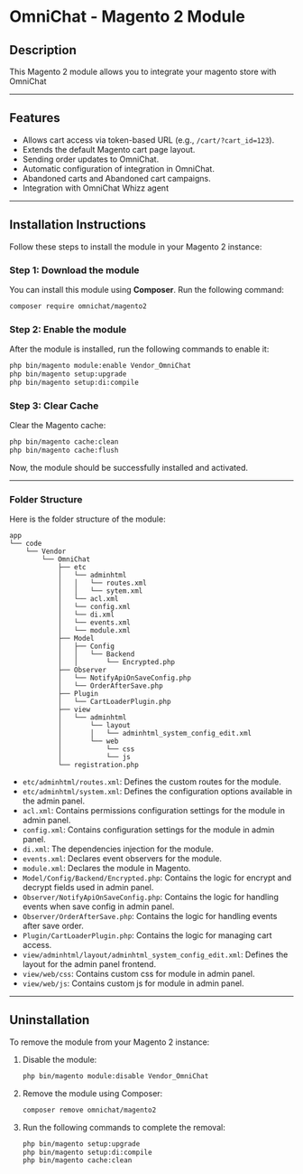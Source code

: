 # OmniChat - Magento 2 Module

## Description

This Magento 2 module allows you to integrate your magento store with OmniChat 

---

## Features

- Allows cart access via token-based URL (e.g., `/cart/?cart_id=123`).
- Extends the default Magento cart page layout.
- Sending order updates to OmniChat.
- Automatic configuration of integration in OmniChat.
- Abandoned carts and Abandoned cart campaigns.
- Integration with OmniChat Whizz agent
---

## Installation Instructions

Follow these steps to install the module in your Magento 2 instance:

### Step 1: Download the module

You can install this module using **Composer**. Run the following command:

```bash
composer require omnichat/magento2
```

### Step 2: Enable the module

After the module is installed, run the following commands to enable it:

```bash
php bin/magento module:enable Vendor_OmniChat
php bin/magento setup:upgrade
php bin/magento setup:di:compile
```

### Step 3: Clear Cache

Clear the Magento cache:

```bash
php bin/magento cache:clean
php bin/magento cache:flush
```

Now, the module should be successfully installed and activated.

---

### Folder Structure

Here is the folder structure of the module:

```text
app
└── code
    └── Vendor
        └── OmniChat
            ├── etc
            │   └── adminhtml
            │   │   └── routes.xml
            │   │   └── sytem.xml
            │   └── acl.xml
            │   └── config.xml
            │   └── di.xml
            │   └── events.xml
            │   └── module.xml
            ├── Model
            │   ├── Config
            │   │   └── Backend
            │   │       └── Encrypted.php
            ├── Observer
            │   └── NotifyApiOnSaveConfig.php 
            │   └── OrderAfterSave.php       
            ├── Plugin
            │   └── CartLoaderPlugin.php
            ├── view
            │   └── adminhtml
            │       └── layout
            │       │   └── adminhtml_system_config_edit.xml
            │       └── web
            │           └── css
            │           └── js
            └── registration.php
```
- `etc/adminhtml/routes.xml`: Defines the custom routes for the module.
- `etc/adminhtml/system.xml`: Defines the configuration options available in the admin panel.
- `acl.xml`: Contains permissions configuration settings for the module in admin panel.
- `config.xml`: Contains configuration settings for the module in admin panel.
- `di.xml`: The dependencies injection for the module.
- `events.xml`: Declares event observers for the module.
- `module.xml`: Declares the module in Magento.
- `Model/Config/Backend/Encrypted.php`: Contains the logic for encrypt and decrypt fields used in admin panel.
- `Observer/NotifyApiOnSaveConfig.php`: Contains the logic for handling events when save config in admin panel.
- `Observer/OrderAfterSave.php`: Contains the logic for handling events after save order.
- `Plugin/CartLoaderPlugin.php`: Contains the logic for managing cart access.
- `view/adminhtml/layout/adminhtml_system_config_edit.xml`: Defines the layout for the admin panel frontend.
- `view/web/css`: Contains custom css for module in admin panel.
- `view/web/js`: Contains custom js for module in admin panel.
---

## Uninstallation

To remove the module from your Magento 2 instance:

1. Disable the module:
   ```bash
   php bin/magento module:disable Vendor_OmniChat
   ```

2. Remove the module using Composer:
   ```bash
   composer remove omnichat/magento2
   ```

3. Run the following commands to complete the removal:
   ```bash
   php bin/magento setup:upgrade
   php bin/magento setup:di:compile
   php bin/magento cache:clean
   ```
